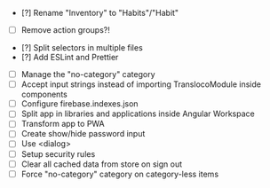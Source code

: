 - [?] Rename "Inventory" to "Habits"/"Habit"
- [ ] Remove action groups?!
- [?] Split selectors in multiple files
- [?] Add ESLint and Prettier
- [ ] Manage the "no-category" category
- [ ] Accept input strings instead of importing TranslocoModule inside components
- [ ] Configure firebase.indexes.json
- [ ] Split app in libraries and applications inside Angular Workspace
- [ ] Transform app to PWA
- [ ] Create show/hide password input
- [ ] Use &lt;dialog&gt;
- [ ] Setup security rules
- [ ] Clear all cached data from store on sign out
- [ ] Force "no-category" category on category-less items
